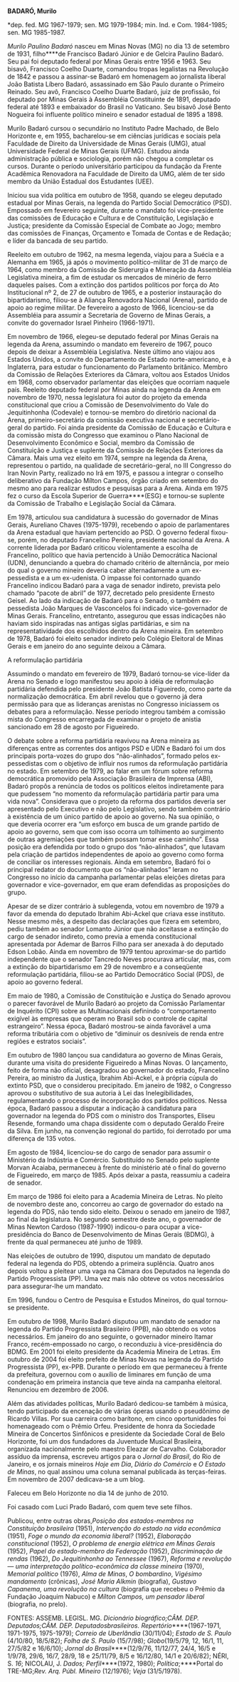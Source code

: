 **BADARÓ, Murilo**

\*dep. fed. MG 1967-1979; sen. MG 1979-1984; min. Ind. e Com. 1984-1985;
sen. MG 1985-1987.

*Murilo Paulino Badaró* nasceu em Minas Novas (MG) no dia 13 de setembro
de 1931, filho****de Francisco Badaró Júnior e de Gelcira Paulino
Badaró. Seu pai foi deputado federal por Minas Gerais entre 1956 e 1963.
Seu bisavô, Francisco Coelho Duarte, comandou tropas legalistas na
Revolução de 1842 e passou a assinar-se Badaró em homenagem ao
jornalista liberal João Batista Líbero Badaró, assassinado em São Paulo
durante o Primeiro Reinado. Seu avô, Francisco Coelho Duarte Badaró,
juiz de profissão, foi deputado por Minas Gerais à Assembléia
Constituinte de 1891, deputado federal até 1893 e embaixador do Brasil
no Vaticano. Seu bisavô José Bento Nogueira foi influente político
mineiro e senador estadual de 1895 a 1898.

Murilo Badaró cursou o secundário no Instituto Padre Machado, de Belo
Horizonte e, em 1955, bacharelou-se em ciências jurídicas e sociais pela
Faculdade de Direito da Universidade de Minas Gerais (UMG), atual
Universidade Federal de Minas Gerais (UFMG). Estudou ainda administração
pública e sociologia, porém não chegou a completar os cursos. Durante o
período universitário participou da fundação da Frente Acadêmica
Renovadora na Faculdade de Direito da UMG, além de ter sido membro da
União Estadual dos Estudantes (UEE).

Iniciou sua vida política em outubro de 1958, quando se elegeu deputado
estadual por Minas Gerais, na legenda do Partido Social Democrático
(PSD). Empossado em fevereiro seguinte, durante o mandato foi
vice-presidente das comissões de Educação e Cultura e de Constituição,
Legislação e Justiça; presidente da Comissão Especial de Combate ao
Jogo; membro das comissões de Finanças, Orçamento e Tomada de Contas e
de Redação; e líder da bancada de seu partido.

Reeleito em outubro de 1962, na mesma legenda, viajou para a Suécia e a
Alemanha em 1965, já após o movimento político-militar de 31 de março de
1964, como membro da Comissão de Siderurgia e Mineração da Assembléia
Legislativa mineira, a fim de estudar os mercados de minério de ferro
daqueles países. Com a extinção dos partidos políticos por força do Ato
Institucional nº 2, de 27 de outubro de 1965, e a posterior instauração
do bipartidarismo, filiou-se à Aliança Renovadora Nacional (Arena),
partido de apoio ao regime militar. De fevereiro a agosto de 1966,
licenciou-se da Assembléia para assumir a Secretaria de Governo de Minas
Gerais, a convite do governador Israel Pinheiro (1966-1971).

Em novembro de 1966, elegeu-se deputado federal por Minas Gerais na
legenda da Arena, assumindo o mandato em fevereiro de 1967, pouco depois
de deixar a Assembléia Legislativa. Neste último ano viajou aos Estados
Unidos, a convite do Departamento de Estado norte-americano, e à
Inglaterra, para estudar o funcionamento do Parlamento britânico. Membro
da Comissão de Relações Exteriores da Câmara, voltou aos Estados Unidos
em 1968, como observador parlamentar das eleições que ocorriam naquele
país. Reeleito deputado federal por Minas ainda na legenda da Arena em
novembro de 1970, nessa legislatura foi autor do projeto da emenda
constitucional que criou a Comissão de Desenvolvimento do Vale do
Jequitinhonha (Codevale) e tornou-se membro do diretório nacional da
Arena, primeiro-secretário da comissão executiva nacional e
secretário-geral do partido. Foi ainda presidente da Comissão de
Educação e Cultura e da comissão mista do Congresso que examinou o Plano
Nacional de Desenvolvimento Econômico e Social, membro da Comissão de
Constituição e Justiça e suplente da Comissão de Relações Exteriores da
Câmara. Mais uma vez eleito em 1974, sempre na legenda da Arena,
representou o partido, na qualidade de secretário-geral, no III
Congresso do Iran Novin Party, realizado no Irã em 1975, e passou a
integrar o conselho deliberativo da Fundação Mílton Campos, órgão criado
em setembro do mesmo ano para realizar estudos e pesquisas para a Arena.
Ainda em 1975 fez o curso da Escola Superior de Guerra****(ESG) e
tornou-se suplente da Comissão de Trabalho e Legislação Social da
Câmara.

Em 1978, articulou sua candidatura à sucessão do governador de Minas
Gerais, Aureliano Chaves (1975-1979), recebendo o apoio de parlamentares
da Arena estadual que haviam pertencido ao PSD. O governo federal
fixou-se, porém, no deputado Francelino Pereira, presidente nacional da
Arena. A corrente liderada por Badaró criticou violentamente a escolha
de Francelino, político que havia pertencido à União Democrática
Nacional (UDN), denunciando a quebra do chamado critério de alternância,
por meio do qual o governo mineiro deveria caber alternadamente a um
ex-pessedista e a um ex-udenista. O impasse foi contornado quando
Francelino indicou Badaró para a vaga de senador indireto, prevista pelo
chamado “pacote de abril” de 1977, decretado pelo presidente Ernesto
Geisel. Ao lado da indicação de Badaró para o Senado, o também
ex-pessedista João Marques de Vasconcelos foi indicado vice-governador
de Minas Gerais. Francelino, entretanto, assegurou que essas indicações
não haviam sido inspiradas nas antigas siglas partidárias, e sim na
representatividade dos escolhidos dentro da Arena mineira. Em setembro
de 1978, Badaró foi eleito senador indireto pelo Colégio Eleitoral de
Minas Gerais e em janeiro do ano seguinte deixou a Câmara.

A reformulação partidária

Assumindo o mandato em fevereiro de 1979, Badaró tornou-se vice-líder da
Arena no Senado e logo manifestou seu apoio à idéia de reformulação
partidária defendida pelo presidente João Batista Figueiredo, como parte
da normalização democrática. Em abril revelou que o governo já dera
permissão para que as lideranças arenistas no Congresso iniciassem os
debates para a reformulação. Nesse período integrou também a comissão
mista do Congresso encarregada de examinar o projeto de anistia
sancionado em 28 de agosto por Figueiredo.

O debate sobre a reforma partidária reavivou na Arena mineira as
diferenças entre as correntes dos antigos PSD e UDN e Badaró foi um dos
principais porta-vozes do grupo dos “não-alinhados”, formado pelos
ex-pessedistas com o objetivo de influir nos rumos da reformulação
partidária no estado. Em setembro de 1979, ao falar em um fórum sobre
reforma democrática promovido pela Associação Brasileira de Imprensa
(ABI), Badaró propôs a renúncia de todos os políticos eleitos
indiretamente para que pudessem “no momento da reformulação partidária
partir para uma vida nova”. Considerava que o projeto da reforma dos
partidos deveria ser apresentado pelo Executivo e não pelo Legislativo,
sendo também contrário à existência de um único partido de apoio ao
governo. Na sua opinião, o que deveria ocorrer era “um esforço em busca
de um grande partido de apoio ao governo, sem que com isso ocorra um
tolhimento ao surgimento de outras agremiações que também possam tomar
esse caminho”. Essa posição era defendida por todo o grupo dos
“não-alinhados”, que lutavam pela criação de partidos independentes de
apoio ao governo como forma de conciliar os interesses regionais. Ainda
em setembro, Badaró foi o principal redator do documento que os
“não-alinhados” leram no Congresso no início da campanha parlamentar
pelas eleições diretas para governador e vice-governador, em que eram
defendidas as proposições do grupo.

Apesar de se dizer contrário à sublegenda, votou em novembro de 1979 a
favor da emenda do deputado Ibrahim Abi-Ackel que criava esse instituto.
Nesse mesmo mês, a despeito das declarações que fizera em setembro,
pediu também ao senador Lomanto Júnior que não aceitasse a extinção do
cargo de senador indireto, como previa a emenda constitucional
apresentada por Ademar de Barros Filho para ser anexada à do deputado
Edson Lobão. Ainda em novembro de 1979 tentou aproximar-se do partido
independente que o senador Tancredo Neves procurava articular, mas, com
a extinção do bipartidarismo em 29 de novembro e a conseqüente
reformulação partidária, filiou-se ao Partido Democrático Social (PDS),
de apoio ao governo federal.

Em maio de 1980, a Comissão de Constituição e Justiça do Senado aprovou
o parecer favorável de Murilo Badaró ao projeto da Comissão Parlamentar
de Inquérito (CPI) sobre as Multinacionais definindo o “comportamento
exigível às empresas que operam no Brasil sob o controle de capital
estrangeiro”. Nessa época, Badaró mostrou-se ainda favorável a uma
reforma tributária com o objetivo de “diminuir os desníveis de renda
entre regiões e estratos sociais”.

Em outubro de 1980 lançou sua candidatura ao governo de Minas Gerais,
durante uma visita do presidente Figueiredo a Minas Novas. O lançamento,
feito de forma não oficial, desagradou ao governador do estado,
Francelino Pereira, ao ministro da Justiça, lbrahim Abi-Ackel, e à
própria cúpula do extinto PSD, que o considerou precipitado. Em janeiro
de 1982, o Congresso aprovou o substitutivo de sua autoria à Lei das
Inelegibilidades, regulamentando o processo de incorporação dos partidos
políticos. Nessa época, Badaró passou a disputar a indicação à
candidatura para governador na legenda do PDS com o ministro dos
Transportes, Eliseu Resende, formando uma chapa dissidente com o
deputado Geraldo Freire da Silva. Em junho, na convenção regional do
partido, foi derrotado por uma diferença de 135 votos.

Em agosto de 1984, licenciou-se do cargo de senador para assumir o
Ministério da Indústria e Comércio. Substituído no Senado pelo suplente
Morvan Acaiaba, permaneceu à frente do ministério até o final do governo
de Figueiredo, em março de 1985. Após deixar a pasta, reassumiu a
cadeira de senador.

Em março de 1986 foi eleito para a Academia Mineira de Letras. No pleito
de novembro deste ano, concorreu ao cargo de governador do estado na
legenda do PDS, não tendo sido eleito. Deixou o senado em janeiro de
1987, ao final da legislatura. No segundo semestre deste ano, o
governador de Minas Newton Cardoso (1987-1990) indicou-o para ocupar a
vice-presidência do Banco de Desenvolvimento de Minas Gerais (BDMG), à
frente da qual permaneceu até junho de 1989.

Nas eleições de outubro de 1990, disputou um mandato de deputado federal
na legenda do PDS, obtendo a primeira suplência. Quatro anos depois
voltou a pleitear uma vaga na Câmara dos Deputados na legenda do Partido
Progressista (PP). Uma vez mais não obteve os votos necessários para
assegurar-lhe um mandato.

Em 1996, fundou o Centro de Pesquisa e Estudos Mineiros, do qual
tornou-se presidente.

Em outubro de 1998, Murilo Badaró disputou um mandato de senador na
legenda do Partido Progressista Brasileiro (PPB), não obtendo os votos
necessários. Em janeiro do ano seguinte, o governador mineiro Itamar
Franco, recém-empossado no cargo, o reconduziu à vice-presidência do
BDMG. Em 2001 foi eleito presidente da Academia Mineira de Letras. Em
outubro de 2004 foi eleito prefeito de Minas Novas na legenda do Partido
Progressista (PP), ex-PPB. Durante o período em que permaneceu à frente
da prefeitura, governou com o auxílio de liminares em função de uma
condenação em primeira instancia que teve ainda na campanha eleitoral.
Renunciou em dezembro de 2006.

Além das atividades políticas, Murilo Badaró dedicou-se também à música,
tendo participado da encenação de várias óperas usando o pseudônimo de
Ricardo Villas. Por sua carreira como barítono, em cinco oportunidades
foi homenageado com o Prêmio Orfeu. Presidente de honra da Sociedade
Mineira de Concertos Sinfônicos e presidente da Sociedade Coral de Belo
Horizonte, foi um dos fundadores da Juventude Musical Brasileira,
organizada nacionalmente pelo maestro Eleazar de Carvalho. Colaborador
assíduo da imprensa, escreveu artigos para o *Jornal do Brasil*, do Rio
de Janeiro, e os jornais mineiros *Hoje em Dia*, *Diário do Comércio* e
*O Estado de Minas*, no qual assinou uma coluna semanal publicada às
terças-feiras. Em novembro de 2007 dedicava-se a um blog.

Faleceu em Belo Horizonte no dia 14 de junho de 2010.

Foi casado com Luci Prado Badaró, com quem teve sete filhos.

Publicou, entre outras obras,*Posição dos estados-membros na*
*Constituição brasileira* (1951), *Intervenção do* *estado na vida
econômica* (1951), *Foge o* *mundo da economia liberal?* (1952),
*Elaboração constitucional* (1952), *O problema de energia elétrica em
Minas Gerais* (1952), *Papel* *do estado-membro da Federação* (1952),
*Discriminação de rendas* (1962), *Do Jequitinhonha ao Tennessee*
(1967), *Reforma e revolução — uma interpretação político-econômica* *da
classe mineira* (1970), *Memorial político* (1976), *Alma de Minas*, *O
bombardino*, *Vigésimo mandamento* (crônicas), *José Maria Alkmin*
(biografia), *Gustavo Capanema, uma revolução na cultura* (biografia que
recebeu o Prêmio da Fundação Joaquim Nabuco) e *Mílton Campos, um
pensador liberal* (biografia, no prelo).

FONTES: ASSEMB. LEGISL. MG. *Dicionário biográfico;*CÂM. DEP.
*Deputados;*CÂM. DEP. *Deputados****brasileiros.
Repertório*****(1967-1971, 1971-1975, 1975-1979); *Correio de
Uberlândia* (30/11/04); *Estado de S. Paulo* (4/10/80, 18/5/82); *Folha
de S. Paulo* (15/7/98); *Globo*(19/5/79, 12, 16/1, 11, 27/5/82 e
16/6/10); *Jornal do Brasil*****(12/9/76, 11/12/77, 24/4, 16/5 e 1/9/78,
29/6, 16/7, 28/9, 18 e 25/11/79, 8/5 e 16/12/80, 14/1 e 20/6/82); NÉRI,
S. *16*; NICOLAU, J. *Dados; Perfil*****(1972, 1980);
*Política*;****Portal do TRE-MG;*Rev. Arq. Públ. Mineiro* (12/1976);
*Veja* (31/5/1978).
